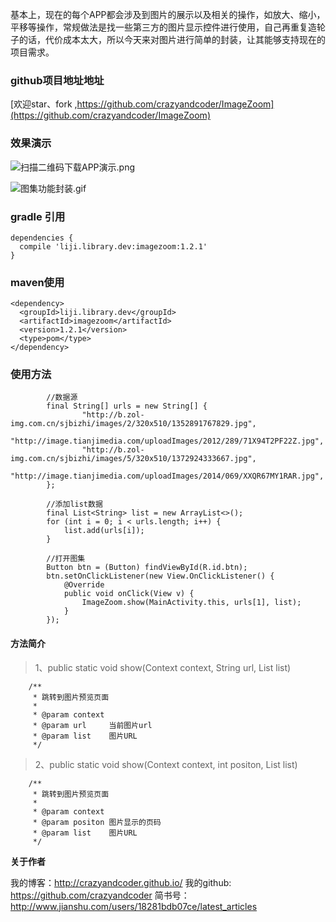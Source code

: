 基本上，现在的每个APP都会涉及到图片的展示以及相关的操作，如放大、缩小，平移等操作，常规做法是找一些第三方的图片显示控件进行使用，自己再重复造轮子的话，代价成本太大，所以今天来对图片进行简单的封装，让其能够支持现在的项目需求。

### github项目地址地址
[欢迎star、fork ,https://github.com/crazyandcoder/ImageZoom](https://github.com/crazyandcoder/ImageZoom)

### 效果演示

![扫描二维码下载APP演示.png](http://upload-images.jianshu.io/upload_images/676457-e2d3beec47193f5e.png?imageMogr2/auto-orient/strip%7CimageView2/2/w/1240)


![图集功能封装.gif](http://upload-images.jianshu.io/upload_images/676457-4b5954510344f256.gif?imageMogr2/auto-orient/strip)

### gradle 引用


```
dependencies {
  compile 'liji.library.dev:imagezoom:1.2.1'
}
```

### maven使用

```
<dependency>
  <groupId>liji.library.dev</groupId>
  <artifactId>imagezoom</artifactId>
  <version>1.2.1</version>
  <type>pom</type>
</dependency>
```

### 使用方法

 

```
		//数据源
		final String[] urls = new String[] {
                "http://b.zol-img.com.cn/sjbizhi/images/2/320x510/1352891767829.jpg",
                "http://image.tianjimedia.com/uploadImages/2012/289/71X94T2PF22Z.jpg", 
                "http://b.zol-img.com.cn/sjbizhi/images/5/320x510/1372924333667.jpg",
                "http://image.tianjimedia.com/uploadImages/2014/069/XXQR67MY1RAR.jpg", 
        };

		//添加list数据	
		final List<String> list = new ArrayList<>();
        for (int i = 0; i < urls.length; i++) {
            list.add(urls[i]);
        }
        
        //打开图集
        Button btn = (Button) findViewById(R.id.btn);
        btn.setOnClickListener(new View.OnClickListener() {
            @Override
            public void onClick(View v) {
                ImageZoom.show(MainActivity.this, urls[1], list);
            }
        });
```

 
#### 方法简介

> 1、public static void show(Context context, String url, List<String> list)

```
	/**
     * 跳转到图片预览页面
     *
     * @param context
     * @param url     当前图片url
     * @param list    图片URL
     */
```

> 2、public static void show(Context context, int positon, List<String> list) 

```
	/**
     * 跳转到图片预览页面
     *
     * @param context
     * @param positon 图片显示的页码
     * @param list    图片URL
     */
```


**关于作者**

我的博客：http://crazyandcoder.github.io/
我的github: https://github.com/crazyandcoder
简书号：http://www.jianshu.com/users/18281bdb07ce/latest_articles
